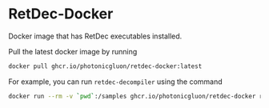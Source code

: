 # RetDec-Docker

Docker image that has RetDec executables installed.

Pull the latest docker image by running

```bash
docker pull ghcr.io/photonicgluon/retdec-docker:latest
```

For example, you can run `retdec-decompiler` using the command

```bash
docker run --rm -v `pwd`:/samples ghcr.io/photonicgluon/retdec-docker retdec-decompiler FILE_TO_ANALYSE
```
